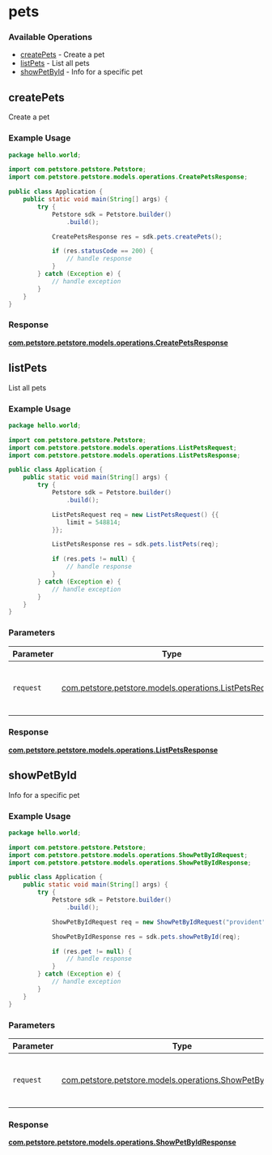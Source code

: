 # pets

### Available Operations

* [createPets](#createpets) - Create a pet
* [listPets](#listpets) - List all pets
* [showPetById](#showpetbyid) - Info for a specific pet

## createPets

Create a pet

### Example Usage

```java
package hello.world;

import com.petstore.petstore.Petstore;
import com.petstore.petstore.models.operations.CreatePetsResponse;

public class Application {
    public static void main(String[] args) {
        try {
            Petstore sdk = Petstore.builder()
                .build();

            CreatePetsResponse res = sdk.pets.createPets();

            if (res.statusCode == 200) {
                // handle response
            }
        } catch (Exception e) {
            // handle exception
        }
    }
}
```


### Response

**[com.petstore.petstore.models.operations.CreatePetsResponse](../../models/operations/CreatePetsResponse.md)**


## listPets

List all pets

### Example Usage

```java
package hello.world;

import com.petstore.petstore.Petstore;
import com.petstore.petstore.models.operations.ListPetsRequest;
import com.petstore.petstore.models.operations.ListPetsResponse;

public class Application {
    public static void main(String[] args) {
        try {
            Petstore sdk = Petstore.builder()
                .build();

            ListPetsRequest req = new ListPetsRequest() {{
                limit = 548814;
            }};            

            ListPetsResponse res = sdk.pets.listPets(req);

            if (res.pets != null) {
                // handle response
            }
        } catch (Exception e) {
            // handle exception
        }
    }
}
```

### Parameters

| Parameter                                                                                             | Type                                                                                                  | Required                                                                                              | Description                                                                                           |
| ----------------------------------------------------------------------------------------------------- | ----------------------------------------------------------------------------------------------------- | ----------------------------------------------------------------------------------------------------- | ----------------------------------------------------------------------------------------------------- |
| `request`                                                                                             | [com.petstore.petstore.models.operations.ListPetsRequest](../../models/operations/ListPetsRequest.md) | :heavy_check_mark:                                                                                    | The request object to use for the request.                                                            |


### Response

**[com.petstore.petstore.models.operations.ListPetsResponse](../../models/operations/ListPetsResponse.md)**


## showPetById

Info for a specific pet

### Example Usage

```java
package hello.world;

import com.petstore.petstore.Petstore;
import com.petstore.petstore.models.operations.ShowPetByIdRequest;
import com.petstore.petstore.models.operations.ShowPetByIdResponse;

public class Application {
    public static void main(String[] args) {
        try {
            Petstore sdk = Petstore.builder()
                .build();

            ShowPetByIdRequest req = new ShowPetByIdRequest("provident");            

            ShowPetByIdResponse res = sdk.pets.showPetById(req);

            if (res.pet != null) {
                // handle response
            }
        } catch (Exception e) {
            // handle exception
        }
    }
}
```

### Parameters

| Parameter                                                                                                   | Type                                                                                                        | Required                                                                                                    | Description                                                                                                 |
| ----------------------------------------------------------------------------------------------------------- | ----------------------------------------------------------------------------------------------------------- | ----------------------------------------------------------------------------------------------------------- | ----------------------------------------------------------------------------------------------------------- |
| `request`                                                                                                   | [com.petstore.petstore.models.operations.ShowPetByIdRequest](../../models/operations/ShowPetByIdRequest.md) | :heavy_check_mark:                                                                                          | The request object to use for the request.                                                                  |


### Response

**[com.petstore.petstore.models.operations.ShowPetByIdResponse](../../models/operations/ShowPetByIdResponse.md)**

